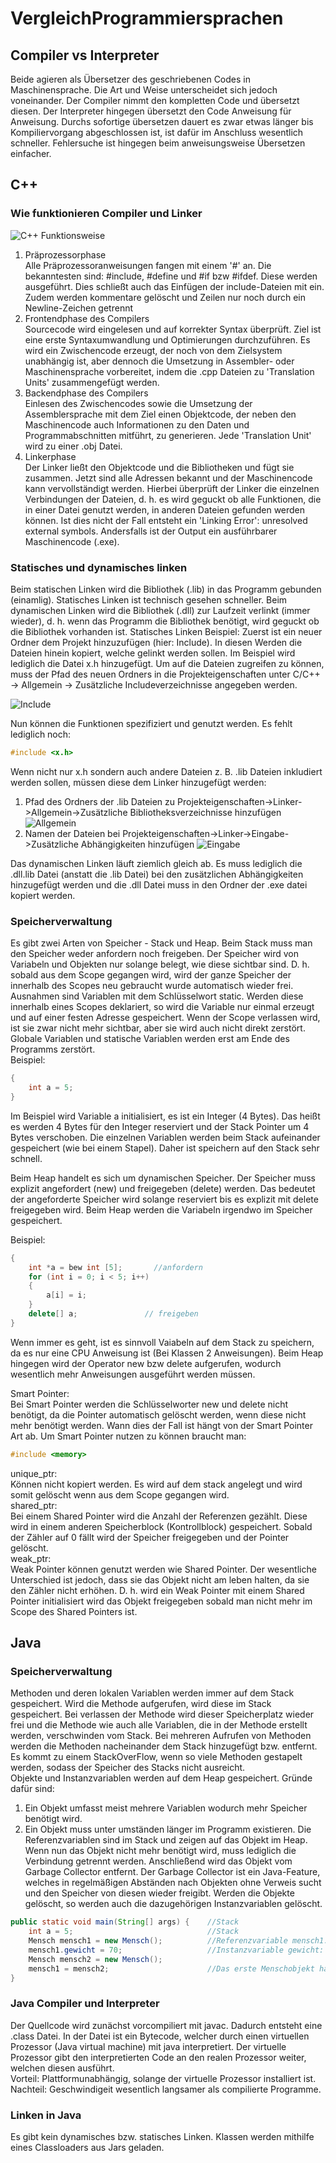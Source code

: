 # VergleichProgrammiersprachen


## Compiler vs Interpreter
Beide agieren als Übersetzer des geschriebenen Codes in Maschinensprache. Die Art und Weise unterscheidet sich jedoch voneinander. Der Compiler nimmt den kompletten Code und übersetzt diesen. Der Interpreter hingegen übersetzt den Code Anweisung für Anweisung. Durchs sofortige übersetzen dauert es zwar etwas länger bis Kompiliervorgang abgeschlossen ist, ist dafür im Anschluss wesentlich schneller. Fehlersuche ist hingegen beim anweisungsweise Übersetzen einfacher.

## C++

### Wie funktionieren Compiler und Linker
![C++ Funktionsweise](https://github.com/JoBo33/VergleichProgrammiersprachen/blob/main/C%2B%2B%20Funktionsweise.png  "C++ Funktionsweise")

1. Präprozessorphase  
  Alle Präprozessoranweisungen fangen mit einem '#' an. Die bekanntesten sind: #include, #define und #if bzw #ifdef. Diese werden ausgeführt. Dies schließt auch das Einfügen der include-Dateien mit ein. Zudem werden kommentare gelöscht und Zeilen nur noch durch ein Newline-Zeichen getrennt
2. Frontendphase des Compilers  
  Sourcecode wird eingelesen und auf korrekter Syntax überprüft. Ziel ist eine erste Syntaxumwandlung und Optimierungen durchzuführen. Es wird ein Zwischencode erzeugt, der noch von dem Zielsystem unabhängig ist, aber dennoch die Umsetzung in Assembler- oder Maschinensprache vorbereitet, indem die .cpp Dateien zu 'Translation Units' zusammengefügt werden.
3. Backendphase des Compilers  
  Einlesen des Zwischencodes sowie die Umsetzung der Assemblersprache mit dem Ziel einen Objektcode, der neben den Maschinencode auch Informationen zu den Daten und Programmabschnitten mitführt, zu generieren. Jede 'Translation Unit' wird zu einer .obj Datei.
4. Linkerphase  
  Der Linker ließt den Objektcode und die Bibliotheken und fügt sie zusammen. Jetzt sind alle Adressen bekannt und der Maschinencode kann vervollständigt werden. Hierbei überprüft der Linker die einzelnen Verbindungen der Dateien, d. h. es wird geguckt ob alle Funktionen, die in einer Datei genutzt werden, in anderen Dateien gefunden werden können.  Ist dies nicht der Fall entsteht ein 'Linking Error': unresolved external symbols. Andersfalls ist der Output ein ausführbarer Maschinencode (.exe).

### Statisches und dynamisches linken
Beim statischen Linken wird die Bibliothek (.lib) in das Programm gebunden (einamlig). Statisches Linken ist technisch gesehen schneller.
Beim dynamischen Linken wird die Bibliothek (.dll) zur Laufzeit verlinkt (immer wieder), d. h. wenn das Programm die Bibliothek benötigt, wird geguckt ob die Bibliothek vorhanden ist.
Statisches Linken Beispiel: Zuerst ist ein neuer Ordner dem Projekt hinzuzufügen (hier: Include). In diesen Werden die Dateien hinein kopiert, welche gelinkt werden sollen. Im Beispiel wird lediglich die Datei x.h hinzugefügt. Um auf die Dateien zugreifen zu können, muss der Pfad des neuen Ordners in die Projekteigenschaften  unter C/C++ -> Allgemein -> Zusätzliche Includeverzeichnisse angegeben werden.

![Include](https://github.com/JoBo33/VergleichProgrammiersprachen/blob/main/InkedC%2B%2BCompilerLinker-Eigenschaftenseiten.jpg "Ordner hinzufügen")

Nun können die Funktionen spezifiziert und genutzt werden. Es fehlt lediglich noch:
```C++
#include <x.h>
```
Wenn nicht nur x.h sondern auch andere Dateien z. B. .lib Dateien inkludiert werden sollen, müssen diese dem Linker hinzugefügt werden: 
1. Pfad des Ordners der .lib Dateien zu Projekteigenschaften->Linker->Allgemein->Zusätzliche Bibliotheksverzeichnisse hinzufügen
![Allgemein](https://github.com/JoBo33/VergleichProgrammiersprachen/blob/main/InkedC%2B%2BCompilerLinker-Eigenschaftenseiten2.0.jpg "Ordner hinzufügen")
2. Namen der Dateien bei Projekteigenschaften->Linker->Eingabe->Zusätzliche Abhängigkeiten hinzufügen
![Eingabe](https://github.com/JoBo33/VergleichProgrammiersprachen/blob/main/InkedC%2B%2BCompilerLinker-Eigenschaftenseiten2.jpg ".lib Dateien hinzufügen")

Das dynamischen Linken läuft ziemlich gleich ab. Es muss lediglich die .dll.lib Datei (anstatt die .lib Datei) bei den zusätzlichen Abhängigkeiten hinzugefügt werden und die .dll Datei muss in den Ordner der .exe datei kopiert werden.

### Speicherverwaltung
Es gibt zwei Arten von Speicher - Stack und Heap. Beim Stack muss man den Speicher weder anfordern noch freigeben. Der Speicher wird von Variabeln und Objekten nur solange belegt, wie diese sichtbar sind. D. h. sobald aus dem Scope gegangen wird, wird der ganze Speicher der innerhalb des Scopes neu gebraucht wurde automatisch wieder frei. Ausnahmen sind Variablen mit dem Schlüsselwort static. Werden diese innerhalb eines Scopes deklariert, so wird die Variable nur einmal erzeugt und auf einer festen Adresse gespeichert. Wenn der Scope verlassen wird, ist sie zwar nicht mehr sichtbar, aber sie wird auch nicht direkt zerstört. Globale Variablen und statische Variablen werden erst am Ende des Programms zerstört.  
Beispiel:
```C++
{
    int a = 5;
}
```
Im Beispiel wird Variable a initialisiert, es ist ein Integer (4 Bytes). Das heißt es werden 4 Bytes für den Integer reserviert und der Stack Pointer um 4 Bytes verschoben. Die einzelnen Variablen werden beim Stack aufeinander gespeichert (wie bei einem Stapel). Daher ist speichern auf den Stack sehr schnell.  
  
Beim Heap handelt es sich um dynamischen Speicher. Der Speicher muss explizit angefordert (new) und freigegeben (delete) werden. Das bedeutet der angeforderte Speicher wird solange reserviert bis es explizit mit delete freigegeben wird.  Beim Heap werden die Variabeln irgendwo im Speicher gespeichert.

Beispiel:
```C++
{
    int *a = bew int [5];       //anfordern
    for (int i = 0; i < 5; i++)
    {
        a[i] = i;
    }
    delete[] a;               // freigeben
}
```

Wenn immer es geht, ist es sinnvoll Vaiabeln auf dem Stack zu speichern, da es nur eine CPU Anweisung ist (Bei Klassen 2 Anweisungen). Beim Heap hingegen wird der Operator new bzw delete aufgerufen, wodurch wesentlich mehr Anweisungen ausgeführt werden müssen.


Smart Pointer:  
Bei Smart Pointer werden die Schlüsselworter new und delete nicht benötigt, da die Pointer automatisch gelöscht werden, wenn diese nicht mehr benötigt werden. Wann dies der Fall ist hängt von der Smart Pointer Art ab. Um Smart Pointer nutzen zu können braucht man: 
```C++
#include <memory>
```
unique_ptr:  
Können nicht kopiert werden. Es wird auf dem stack angelegt und wird somit gelöscht wenn aus dem Scope gegangen wird.  
shared_ptr:  
Bei einem Shared Pointer wird die Anzahl der Referenzen gezählt. Diese wird in einem anderen Speicherblock (Kontrollblock) gespeichert. Sobald der Zähler auf 0 fällt wird der Speicher freigegeben und der Pointer gelöscht.  
weak_ptr:  
Weak Pointer können genutzt werden wie Shared Pointer. Der wesentliche Unterschied ist jedoch, dass sie das Objekt nicht am leben halten, da sie den Zähler nicht erhöhen. D. h. wird ein Weak Pointer mit einem Shared Pointer initialisiert wird das Objekt freigegeben sobald man nicht mehr im Scope des Shared Pointers ist.



## Java 

### Speicherverwaltung

Methoden und deren lokalen Variablen werden immer auf dem Stack gespeichert. Wird die Methode aufgerufen, wird diese im Stack gespeichert. Bei verlassen der Methode wird dieser Speicherplatz wieder frei und die Methode wie auch alle Variablen, die in der Methode erstellt werden, verschwinden vom Stack. Bei mehreren Aufrufen von Methoden werden die Methoden nacheinander dem Stack hinzugefügt bzw. entfernt. Es kommt zu einem StackOverFlow, wenn so viele Methoden gestapelt werden, sodass der Speicher des Stacks nicht ausreicht.  
Objekte und Instanzvariablen werden auf dem Heap gespeichert. Gründe dafür sind: 
1. Ein Objekt umfasst meist mehrere Variablen wodurch mehr Speicher benötigt wird.
2. Ein Objekt muss unter umständen länger im Programm existieren.
Die Referenzvariablen sind im Stack und zeigen auf das Objekt im Heap. Wenn nun das Objekt nicht mehr benötigt wird, muss lediglich die Verbindung getrennt werden. Anschließend wird das Objekt vom Garbage Collector entfernt. Der Garbage Collector ist ein Java-Feature, welches in regelmäßigen Abständen nach Objekten ohne Verweis sucht und den Speicher von diesen wieder freigibt. Werden die Objekte gelöscht, so werden auch die dazugehörigen Instanzvariablen gelöscht.

```Java
public static void main(String[] args) {    //Stack
    int a = 5;                              //Stack
    Mensch mensch1 = new Mensch();          //Referenzvariable mensch1: Stack   Menschobjekt: Heap
    mensch1.gewicht = 70;                   //Instanzvariable gewicht: Heap
    Mensch mensch2 = new Mensch();
    mensch1 = mensch2;                      //Das erste Menschobjekt hat keinen Verweis mehr und wird vom Garbage Collector gelöscht
}
```

### Java Compiler und Interpreter

Der Quellcode wird zunächst vorcompiliert mit javac. Dadurch entsteht eine .class Datei. In der Datei ist ein Bytecode, welcher durch einen virtuellen Prozessor (Java virtual machine) mit java interpretiert. Der virtuelle Prozessor gibt den interpretierten Code an den realen Prozessor weiter, welchen diesen ausführt.  
Vorteil: Plattformunabhängig, solange der virtuelle Prozessor installiert ist.
Nachteil: Geschwindigeit wesentlich langsamer als compilierte Programme.


### Linken in Java
Es gibt kein dynamisches bzw. statisches Linken. Klassen werden mithilfe eines Classloaders aus Jars geladen.



















  





